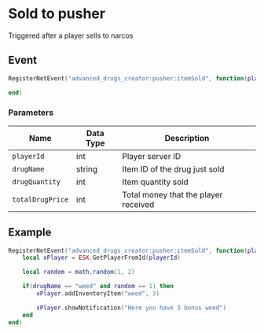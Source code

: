 # Sold to pusher

Triggered after a player sells to narcos

## Event
``` lua
RegisterNetEvent("advanced_drugs_creator:pusher:itemSold", function(playerId, drugName, drugQuantity, totalDrugPrice)

end)
```

### Parameters

| Name              | Data Type | Description                 |
| -                 | -         | -                             |
| `playerId`         | int    | Player server ID |
| `drugName`         | string    | Item ID of the drug just sold |
| `drugQuantity`         | int    | Item quantity sold |
| `totalDrugPrice`         | int    | Total money that the player received |

## Example
``` lua
RegisterNetEvent("advanced_drugs_creator:pusher:itemSold", function(playerId, drugName, drugQuantity, totalDrugPrice)
    local xPlayer = ESX.GetPlayerFromId(playerId)

    local random = math.random(1, 2)

    if(drugName == "weed" and random == 1) then
        xPlayer.addInventoryItem("weed", 3)

        xPlayer.showNotification("Here you have 3 bonus weed")
    end
end)
```